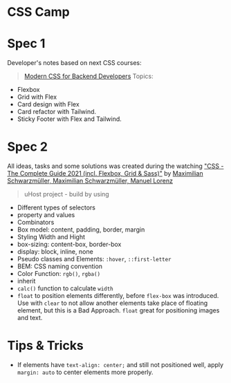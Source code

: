 # CSS Camp

# Spec 1
Developer's notes based on next CSS courses:
  > [Modern CSS for Backend Developers](https://laracasts.com/series/modern-css-for-backend-developers)
  Topics:
  - Flexbox
  - Grid with Flex
  - Card design with Flex
  - Card refactor with Tailwind.
  - Sticky Footer with Flex and Tailwind.

# Spec 2
All ideas, tasks and some solutions was created during the watching ["CSS - The Complete Guide 2021 (incl. Flexbox, Grid & Sass)"](https://ibm-learning.udemy.com/course/css-the-complete-guide-incl-flexbox-grid-sass/) by [Maximilian Schwarzmüller, Maximilian Schwarzmüller, Manuel Lorenz](https://academind.com)

> uHost project - build by using
- Different types of selectors
- property and values
- Combinators
- Box model: content, padding, border, margin
- Styling Width and Hight
- box-sizing: content-box, border-box
- display: block, inline, none
- Pseudo classes and Elements: `:hover`, `::first-letter`
- BEM: CSS naming convention
- Color Function: `rgb()`, `rgba()`
- inherit
- `calc()` function to calculate `width`
- `float` to position elements differently, before `flex-box` was introduced. Use with `clear` to not allow another elements take place of floating element, but this is a Bad Approach. `float` great for positioning images and text.

# Tips & Tricks
- If elements have `text-align: center;` and still not positioned well, apply `margin: auto` to center elements more properly.
